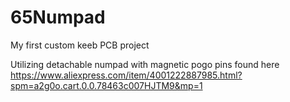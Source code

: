 # 65Numpad
 My first custom keeb PCB project
 
 Utilizing detachable numpad with magnetic pogo pins found here
 https://www.aliexpress.com/item/4001222887985.html?spm=a2g0o.cart.0.0.78463c007HJTM9&mp=1
